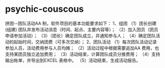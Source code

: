 # psychic-couscous
拼团--团队活动AA 制，软件项目的基本功能要求如下：
1、组团
（1）团长创建(组建) 团队并发布活动消息（时间、起点、主要内容等）；
（2）加入团员（团员申请参加活动）；
（3）（团长）确定团队成立，并通知参与人；
（4）确定团队活动的起始时间，交纳团费（可多次交纳）；
2、团队活动
（1）每次团队活动记录参加人员，活动费用参与人员均摊；
（2）活动过程中根据需要追加AA 费用，也支持某团员独立追加费用；
（3）活动结束，计算团队成员分推费用；
（4）支持输出帐单，并导出到EXCEL 表格中。
（5）活动结束，生成活动报告。
